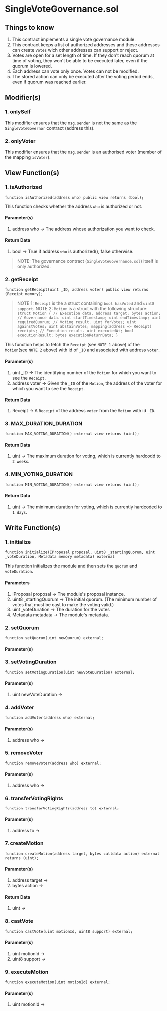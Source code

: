 # SingleVoteGovernance.sol

## Things to know

1. This contract implements a single vote governance module.
2. This contract keeps a list of authorized addresses and these addresses can create `Votes` wich other addresses can support or reject.
3. Votes are open for a set length of time. If they don't reach quorum at time of voting, they won't be able to be executed later, even if the quorum is lowered.
4. Each address can vote only once. Votes can not be modified.
5. The stored action can only be executed after the voting period ends, even if quorum was reached earlier.

## Modifier(s)

### 1. onlySelf

This modifier ensures that the `msg.sender` is not the same as the `SingleVoteGovernor` contract (address this).

### 2. onlyVoter

This modifier ensures that the `msg.sender` is an authorised voter (member of the mapping `isVoter`).

## View Function(s)

### 1. isAuthorized

`function isAuthorized(address who) public view returns (bool);`

This function checks whether the address `who` is authorized or not.

#### Parameter(s)

1. address who -> The address whose authorization you want to check.

#### Return Data

1. bool -> True if address `who` is authorized(), false otherwise.

> NOTE: The governance contract (`SingleVoteGovernance.sol`) itself is only authorized.

### 2. getReceipt

`function getReceipt(uint _ID, address voter) public view returns (Receipt memory);`

> NOTE 1: `Receipt` is the a struct containing `bool hasVoted` and `uint8 support`.
> NOTE 2: `Motion` is a struct with the following structure:
`    struct Motion {
        // Execution data.
        address target;
        bytes action;
        // Governance data.
        uint startTimestamp;
        uint endTimestamp;
        uint requiredQuorum;
        // Voting result.
        uint forVotes;
        uint againstVotes;
        uint abstainVotes;
        mapping(address => Receipt) receipts;
        // Execution result.
        uint executedAt;
        bool executionResult;
        bytes executionReturnData;
    }`

This function helps to fetch the `Receipt` (see `NOTE 1` above) of the `Motion`(see `NOTE 2` above) with id of `_ID` and associated with address `voter`. 

#### Parameter(s)

1. uint _ID -> The identifying number of the `Motion` for which you want to see the `Receipt`.
2. address voter -> Given the `_ID` of the `Motion`, the address of the voter for which you want to see the `Receipt`.

#### Return Data

1. Receipt -> A `Receipt` of the address `voter` from the `Motion` with id `_ID`.

### 3. MAX_DURATION_DURATION

`function MAX_VOTING_DURATION() external view returns (uint);`

#### Return Data

1. uint -> The maximum duration for voting, which is currently hardcodd to `2 weeks`.

### 4. MIN_VOTING_DURATION

`function MIN_VOTING_DURATION() external view returns (uint);`

#### Return Data

1. uint -> The minimum duration for voting, which is currently hardcoded to `1 days`.

## Write Function(s)

### 1. initialize

`function initialize(IProposal proposal, uint8 _startingQuorum, uint _voteDuration, Metadata memory metadata) external`

This function initializes the module and then sets the `quorum` and `voteDuration`.

#### Parameters

1. IProposal proposal -> The module's proposal instance.
2. uint8 _startingQuorum -> The initial quorum. (The minimum number of votes that must be cast to make the voting valid.)
3. uint _voteDuration -> The duration for the votes
4. Metadata metadata -> The module's metadata.

### 2. setQuorum

`function setQuorum(uint newQuorum) external;`

#### Parameter(s)

### 3. setVotingDuration

`function setVotingDuration(uint newVoteDuration) external;`

#### Parameter(s)

1. uint newVoteDuration -> 

### 4. addVoter

`function addVoter(address who) external;`

#### Parameter(s)

1. address who ->

### 5. removeVoter

`function removeVoter(address who) external;`

#### Parameter(s)

1. address who -> 

### 6. transferVotingRights

`function transferVotingRights(address to) external;`

#### Parameter(s)

1. address to -> 

### 7. createMotion

`function createMotion(address target, bytes calldata action) external returns (uint);`

#### Parameter(s)

1. address target ->
2. bytes action ->

#### Return Data

1. uint -> 

### 8. castVote

`function castVote(uint motionId, uint8 support) external;`

#### Parameter(s)

1. uint motionId ->
2. uint8 support ->

### 9. executeMotion

`function executeMotion(uint motionId) external;`

#### Parameter(s)

1. uint motionId -> 